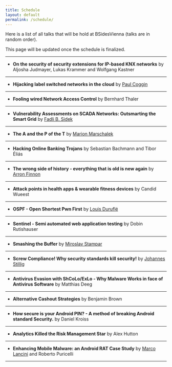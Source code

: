 ```yaml
---
title: Schedule
layout: default
permalink: /schedule/
---
```


Here is a list of all talks that will be hold at BSidesVienna (talks are in random order).

This page will be updated once the schedule is finalized.

---

- **On the security of security extensions for IP-based KNX networks** by Aljosha	Judmayer, Lukas Krammer and Wolfgang Kastner

---

- **Hijacking label switched networks in the cloud** by [Paul Coggin](http://www.dynetics.com/)

---

- **Fooling wired Network Access Control** by Bernhard Thaler

---

- **Vulnerability Assessments on SCADA Networks: Outsmarting the Smart Grid** by [Fadli B. Sidek](http://sg.linkedin.com/pub/fadli-b-sidek/68/a65/b38)

---

- **The A and the P of the T** by [Marion Marschalek](http://www.0x1338.at)

---

- **Hacking Online Banking Trojans** by Sebastian Bachmann and Tibor Éliás

---

- **The wrong side of history - everything that is old is new again** by [Arron Finnon](http://finux.co.uk)

---

- **Attack points in health apps & wearable fitness devices** by Candid Wueest

---

- **OSPF - Open Shortest Pwn First** by [Louis Duruflé](https://louisdurufle.eu)

---

- **Sentinel - Semi automated web application testing** by Dobin Rutishauser

---

- **Smashing the Buffer** by [Miroslav Stampar](http://www.zsis.hr)

---

- **Screw Compliance! Why security standards kill security!** by [Johannes Stillig](http://johannesstillig.de)

---

- **Antivirus Evasion with ShCoLo/ExLo - Why Malware Works in face of Antivirus Software** by Matthias Deeg

---

- **Alternative Cashout Strategies** by Benjamin Brown

---

- **How secure is your Android PIN? - A method of breaking Android standard Security.** by Daniel Kroiss

---

- **Analytics Killed the Risk Management Star** by Alex Hutton

---

- **Enhancing Mobile Malware: an Android RAT Case Study** by [Marco	Lancini](http://www.marcolancini.it/) and Roberto Puricelli

---

